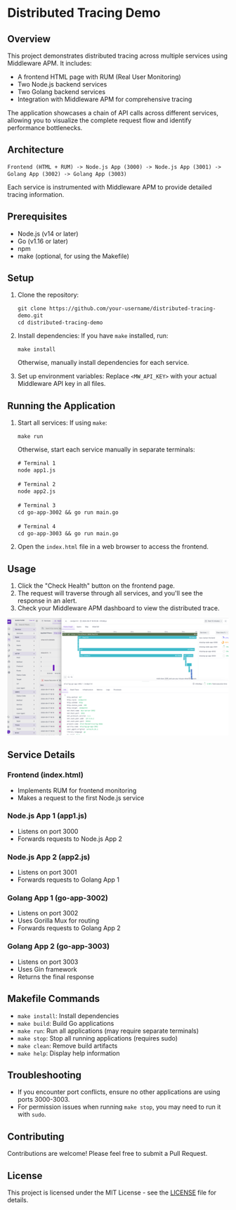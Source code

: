 # Distributed Tracing Demo

## Overview

This project demonstrates distributed tracing across multiple services using Middleware APM. It includes:

- A frontend HTML page with RUM (Real User Monitoring)
- Two Node.js backend services
- Two Golang backend services
- Integration with Middleware APM for comprehensive tracing

The application showcases a chain of API calls across different services, allowing you to visualize the complete request flow and identify performance bottlenecks.

## Architecture

```
Frontend (HTML + RUM) -> Node.js App (3000) -> Node.js App (3001) ->
Golang App (3002) -> Golang App (3003)
```

Each service is instrumented with Middleware APM to provide detailed tracing information.

## Prerequisites

- Node.js (v14 or later)
- Go (v1.16 or later)
- npm
- make (optional, for using the Makefile)

## Setup

1. Clone the repository:

   ```
   git clone https://github.com/your-username/distributed-tracing-demo.git
   cd distributed-tracing-demo
   ```

2. Install dependencies:
   If you have `make` installed, run:

   ```
   make install
   ```

   Otherwise, manually install dependencies for each service.

3. Set up environment variables:
   Replace `<MW_API_KEY>` with your actual Middleware API key in all files.

## Running the Application

1. Start all services:
   If using `make`:

   ```
   make run
   ```

   Otherwise, start each service manually in separate terminals:

   ```
   # Terminal 1
   node app1.js

   # Terminal 2
   node app2.js

   # Terminal 3
   cd go-app-3002 && go run main.go

   # Terminal 4
   cd go-app-3003 && go run main.go
   ```

2. Open the `index.html` file in a web browser to access the frontend.

## Usage

1. Click the "Check Health" button on the frontend page.
2. The request will traverse through all services, and you'll see the response in an alert.
3. Check your Middleware APM dashboard to view the distributed trace.

![Dahboard Screenshot](./assets/apm.png)

## Service Details

### Frontend (index.html)

- Implements RUM for frontend monitoring
- Makes a request to the first Node.js service

### Node.js App 1 (app1.js)

- Listens on port 3000
- Forwards requests to Node.js App 2

### Node.js App 2 (app2.js)

- Listens on port 3001
- Forwards requests to Golang App 1

### Golang App 1 (go-app-3002)

- Listens on port 3002
- Uses Gorilla Mux for routing
- Forwards requests to Golang App 2

### Golang App 2 (go-app-3003)

- Listens on port 3003
- Uses Gin framework
- Returns the final response

## Makefile Commands

- `make install`: Install dependencies
- `make build`: Build Go applications
- `make run`: Run all applications (may require separate terminals)
- `make stop`: Stop all running applications (requires sudo)
- `make clean`: Remove build artifacts
- `make help`: Display help information

## Troubleshooting

- If you encounter port conflicts, ensure no other applications are using ports 3000-3003.
- For permission issues when running `make stop`, you may need to run it with `sudo`.

## Contributing

Contributions are welcome! Please feel free to submit a Pull Request.

## License

This project is licensed under the MIT License - see the [LICENSE](LICENSE) file for details.
